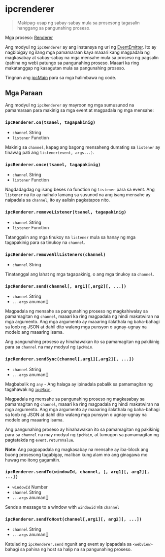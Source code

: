 # ipcrenderer

> Makipag-usap ng sabay-sabay mula sa prosesong tagasalin hanggang sa pangunahing proseso.

Mga proseso: [Renderer](../glossary.md#renderer-process)

Ang modyul ng `ipcRenderer` ay ang instansya ng uri ng [EventEmitter](https://nodejs.org/api/events.html#events_class_eventemitter). Ito ay nagbibigay ng ilang mga pamamaraan kaya maaari kang magpadala ng magkasabay at sabay-sabay na mga mensahe mula sa proseso ng pagsalin (pahina ng web) patungo sa pangunahing proseso. Maaari ka ring makatanggap ng kasagutan mula sa pangunahing proseso.

Tingnan ang [ipcMain](ipc-main.md) para sa mga halimbawa ng code.

## Mga Paraan

Ang modyul ng `ipcRenderer` ay mayroon ng mga sumusunod na pamamaraan para makinig sa mga event at magpadala ng mga mensahe:

### `ipcRenderer.on(tsanel, tagapakinig)`

* `channel` String
* `listener` Function

Makinig sa `channel`, kapag ang bagong mensaheng dumating sa `listener` ay tinawag pati ang `listener(event, args...)`.

### `ipcRenderer.once(tsanel, tagapakinig)`

* `channel` String
* `listener` Function

Nagdadagdag ng isang beses na function ng `listener` para sa event. Ang `listener` na ito ay naihalo lamang sa susunod na ang isang mensahe ay naipadala sa `channel`, ito ay aalisin pagkatapos nito.

### `ipcRenderer.removeListener(tsanel, tagapakinig)`

* `channel` String
* `listener` Function

Tatanggalin ang mga tinukoy na `listener` mula sa hanay ng mga tagapakinig para sa tinukoy na `channel`.

### `ipcRenderer.removeAllListeners(channel)`

* `channel` String

Tinatanggal ang lahat ng mga tagapakinig, o ang mga tinukoy sa `channel`.

### `ipcRenderer.send(channel[, arg1][,arg2][, ...])`

* `channel` String
* `...args` anuman[]

Magpadala ng mensahe sa pangunahing proseso ng magkahiwalay sa pamamagitan ng `channel`, maaari ka ring magpadala ng hindi makatwiran na mga argumento. Ang mga argumento ay maaaring ilalathala ng baha-bahagi sa loob ng JSON at dahil dito walang mga punsyon o ugnay-ugnay na modelo ang maaaring isama.

Ang pangunahing proseso ay hinahawakan ito sa pamamagitan ng pakikinig para sa `channel` na may modyul ng `ipcMain`.

### `ipcRenderer.sendSync(channel[,arg1][,arg2][, ...])`

* `channel` String
* `...args` anuman[]

Magbabalik ng `any` - Ang halaga ay ipinadala pabalik sa pamamagitan ng tagahawak ng [`ipcMain`](ipc-main.md).

Magpadala ng mensahe sa pangunahing proseso ng magkasabay sa pamamagitan ng `channel`, maaari ka ring magpadala ng hindi makatwiran na mga argumento. Ang mga argumento ay maaaring ilalathala ng baha-bahagi sa loob ng JSON at dahil dito walang mga punsyon o ugnay-ugnay na modelo ang maaaring isama.

Ang pangunahing proseso ay hinahawakan ito sa pamamagitan ng pakikinig para sa `channel` na may modyul ng `ipcMain`, at tumugon sa pamamagitan ng pagtatakda ng `event.returnValue`.

**Note:** Ang pagpapadala ng magkasabay na mensahe ay iba-block ang buong prosesong tagabigay, maliban kung alam mo ang ginagawa mo huwag mo itong gagamitin.

### `ipcRenderer.sendTo(windowId, channel, [, arg1][, arg2][, ...])`

* `windowId` Number
* `channel` String
* `...args` anuman[]

Sends a message to a window with `windowid` via `channel`

### `ipcRenderer.sendToHost(channel[,arg1][, arg2][, ...])`

* `channel` String
* `...args` anuman[]

Katulad ng `ipcRenderer.send` ngunit ang event ay ipapadala sa `<webview>` bahagi sa pahina ng host sa halip na sa pangunahing proseso.